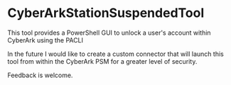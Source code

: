 # CyberArkStationSuspendedTool
This tool provides a PowerShell GUI to unlock a user's account within CyberArk using the PACLI

In the future I would like to create a custom connector that will launch this tool from within the CyberArk PSM for a greater level of security.

Feedback is welcome.
